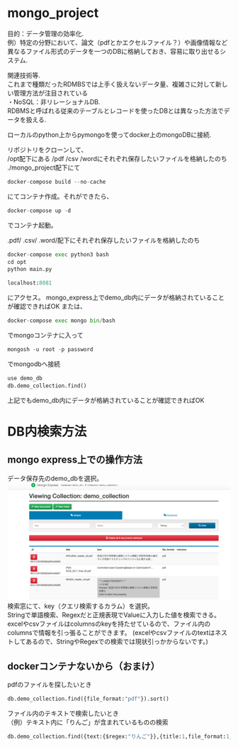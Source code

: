 # mongo_project

目的：データ管理の効率化.    
例）特定の分野において、論文（pdfとかエクセルファイル？）や画像情報など異なるファイル形式のデータを一つのDBに格納しておき、容易に取り出せるシステム.  

関連技術等.  
これまで種類だったRDMBSでは上手く扱えないデータ量、複雑さに対して新しい管理方法が注目されている   
・NoSQL：非リレーショナルDB.  
RDBMSと呼ばれる従来のテーブルとレコードを使ったDBとは異なった方法でデータを扱える.  

ローカルのpython上からpymongoを使ってdocker上のmongoDBに接続.  

リポジトリをクローンして、   
/opt配下にある
/pdf
/csv
/wordにそれぞれ保存したいファイルを格納したのち   
./mongo_project配下にて
```python
docker-compose build --no-cache
```
にてコンテナ作成。それができたら、
```python
docker-compose up -d
```
でコンテナ起動。　　　

.pdf/
.csv/
.word/配下にそれぞれ保存したいファイルを格納したのち   

```python
docker-compose exec python3 bash
cd opt
python main.py
```
```python
localhost:8081
```
にアクセス。
mongo_express上でdemo_db内にデータが格納されていることが確認できればOK
または、

```python
docker-compose exec mongo bin/bash
```
でmongoコンテナに入って
```python
mongosh -u root -p password
```
でmongodbへ接続
```python
use demo_db
db.demo_collection.find()
```
上記でもdemo_db内にデータが格納されていることが確認できればOK

# DB内検索方法
## mongo express上での操作方法
データ保存先のdemo_dbを選択。
![picture 1](./images/93179e6594997d30bd4bfa62feabe1686df2b46564846c72b83e4173cf665985.png)  
検索窓にて、key（クエリ検索するカラム）を選択。   
Stringで単語検索、Regexだと正規表現でValueに入力した値を検索できる。
excelやcsvファイルはcolumnsのkeyを持たせているので、ファイル内のcolumnsで情報を引っ張ることができます。
(excelやcsvファイルのtextはネストしてあるので、StringやRegexでの検索では現状引っかからないです。)

## dockerコンテナないから（おまけ）
pdfのファイルを探したいとき
```python
db.demo_collection.find({file_format:"pdf"}).sort()
```
ファイル内のテキストで検索したいとき   
（例）テキスト内に「りんご」が含まれているものの検索
```python
db.demo_collection.find({text:{$regex:"りんご"}},{title:1,file_format:1,text:1})
```
